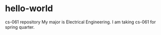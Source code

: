 # hello-world
cs-061 repository
My major is Electrical Engineering. I am taking cs-061 for spring quarter.
